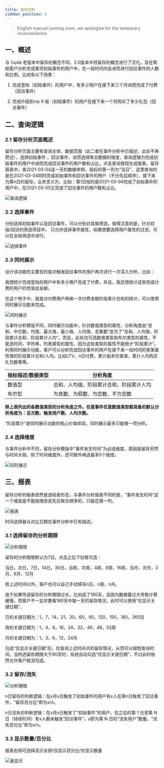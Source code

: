 ```yaml
---
title: 留存分析
sidebar_position: 4
---
```


> English manual coming soon, we apologize for the temporary inconvenience.

## 一、概述

与 `TapDB` 老版本中留存的概念不同，2.0版本中将留存的概念进行了泛化。旨在帮助客户分析完成某项初始事件的用户中，在一段时间内会进而进行回访事件的人数和比例。比如有以下场景：

1. 完成登陆（初始事件）的用户中，有多少用户在接下来三个月进而完成了付费（回访事件）

2. 完成升级到vip 9 级（初始事件）的用户在接下来一个月购买了多少礼包（回访事件）


## 二、查询逻辑


### 2.1 留存分析页面概述

留存分析页面主要有查询主体，数据范围（此二者在事件分析中已描述，此处不再赘述），选择初始事件 ，回访事件，进而选择聚合数据的维度，查询逻辑为完成初始事件的用户中进而完成回访事件的用户数和占比。点击查询按钮生成报表。留存报表中，拿2021-03-04这一天的数据举例，指标的第一列为“当日”，这里查询的是在2021-03-04同时完成初始事件和回访事件的用户（不分先后顺序），接下来为第n日的留存，业务含义为，比如：第1日指的是2021-03-04完成了初始事件的用户中，在2021-03-05又完成了回访事件的用户数和占比。

![查询逻辑](/img/customEvent/retention_analyse_query_logic.png)


### 2.2 选择事件

分别选择初始事件以及回访事件，可以分别对其做筛选。值得注意的是，针对初始/回访的筛选项目中， 只允许选择事件属性，如果想要选择用户属性的过滤，可以在全局筛选中进行。

![选择事件](/img/customEvent/retention_analyse_select_event.png)


### 2.3 同时展示

设计该功能的主要目的是对触发回访事件的用户再次进行一次深入分析。比如：

我想统计完成登陆的用户中有多少用户完成了付费，并且，我还想统计这些完成付费的用户的充值总金额。

在这个例子中，就是对付费用户再做一次付费金额阶段累计总和的统计，可以使用同时展示功能来完成。

![同时展示](/img/customEvent/retention_analyse_display_sametime.png)

与事件分析模版不同，同时展示功能中，针对数值类型的属性，分析角度由“总和、中位数，均值、最大值、最小值、人均值、去重数”变为了“总和、人均值、阶段累计总和、阶段累计人均”。而且，此处仅可选数值类型和布尔类型的属性，不能选时间，字符串，列表类型的属性，因为这些类型的属性不能统计“阶段累计”。利用同时展示功能，客户可以分析完成回访事件的用户在接下来一段时间的某某属性值的阶段累计总和/人均，比如LTV，n日付费，累计副本伤害值，累计人均购买礼包数等等。

指标描述/数据类型 | 分析角度
--- | ---
数值型 | 总和、人均值、阶段累计总和、阶段累计人均
布尔型 | 为真数、为假数、为空数、不为空数

**除上表列出的各数值类型的分析角度之外，任意事件任意数值类型都具备的默认分析角度为：总次数、触发用户数、人均次数。**

“阶段累计”是同时展示功能的核心价值体现。同时展示最多只能做一项分析。


### 2.4 选择维度

与事件分析中不同，留存分析模版中“事件发生时间”为必选维度，原因是留存天然与时间关联。除了时间维度外，还可额外再选最多5个维度。

![同时展示](/img/customEvent/retention_analyse_select_dimension.png)


## 三、报表

留存分析的报表依然是透视表形态，与事件分析报表不同的是，“事件发生时间”这一个维度是不能拖拽改变先后聚合顺序的，只能在第一列。

![报表](/img/customEvent/retention_analyse_table.png)

时间选择器与对比日期在事件分析中已有描述。


### 3.1 选择留存的分析期限

![分析期限](/img/customEvent/retention_analyse_date_range.png)

留存的分析期限默认为7日。点击之后下拉框可选：

当日，次日，7日，14日，30日，当周，次周，4周，8周，16周，当月，次月，3月，6月，12月

除上述时间以外，客户也可以自己手动填写n日，n周，n月。

由于如果所选留存的分析期限过长，比如选了180天，会因为数据量过大导致计算缓慢，而客户不一定非要看180天中每一天的留存情况，此时可以使用“仅显示关键日期”，

日的关键日期为：1，7，14，21，30，60，90，120，150，180，360日

周的关键日期为：1，4，8，16，24，32，40，48，52周

月的关键日期为：1，3，6，12，24月

勾选“仅显示关键日期”后，仅查询上述时间点的留存情况，从而可以缩短查询时间。当所选留存期限大于90天时，系统自动勾选“仅显示关键日期”，不过此时依然允许客户取消勾选。


### 3.2 留存/流失

![分析期限](/img/customEvent/retention_analyse_retention_loss.png)

n日留存的判断逻辑：在x月x日触发了初始事件的用户有x人在第n日触发了回访事件，“留存百分比”即为x/n。

n日流失的判断逻辑：在x月x日触发了“初始事件”的用户，在之后的第 1 日至第 N 日（持续时间）有x人都未触发“回访事件”，x即为第 N 日的“流失用户”数量。“流失百分比”即为x/n。


### 3.3 显示数量/百分比

报表右侧可选择显示全部/仅显示百分比/仅显示数量

![表显示](/img/customEvent/retention_analyse_dispaly_mode.png)
